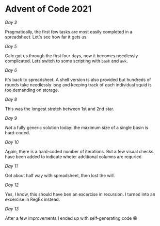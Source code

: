 # Advent of Code 2021

_Day 3_

Pragmatically, the first few tasks are most easily completed in a spreadsheet. Let's see how far it gets us.

_Day 5_

Calc got us through the first four days, now it becomes needlessly complicated. Lets switch to some scripting with `bash` and `awk`.

_Day 6_

It's back to spreadsheet. A shell version is also provided but hundreds of rounds take needlessly long and keeping track of each individual squid is too demanding on storage.

_Day 8_

This was the longest stretch between 1st and 2nd star.

_Day 9_

*Not* a fully generic solution today: the maximum size of a single basin is hard-coded.

_Day 10_

Again, there is a hard-coded number of iterations. But a few visual checks have been added to indicate wheter additional columns are requried.

_Day 11_

Got about half way with spreadsheet, then lost the will.

_Day 12_

Yes, I know, this should have ben an excercise in recursion. I turned into an excercise in RegEx instead.

_Day 13_

After a few improvements I ended up with self-generating code 😀

